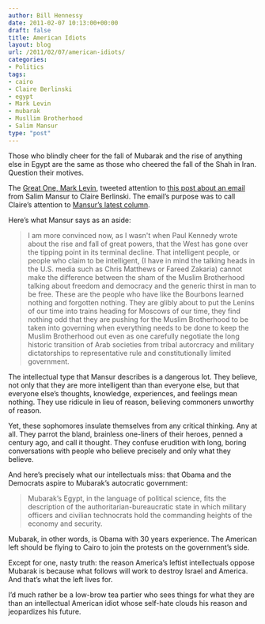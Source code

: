 ```yaml
---
author: Bill Hennessy
date: 2011-02-07 10:13:00+00:00
draft: false
title: American Idiots
layout: blog
url: /2011/02/07/american-idiots/
categories:
- Politics
tags:
- cairo
- Claire Berlinski
- egypt
- Mark Levin
- mubarak
- Musllim Brotherhood
- Salim Mansur
type: "post"
---
```


Those who blindly cheer for the fall of Mubarak and the rise of anything else in Egypt are the same as those who cheered the fall of the Shah in Iran. Question their motives. 

 

The [Great One, Mark Levin](https://twitter.com/#!/marklevinshow), tweeted attention to [this post about an email](https://ricochet.com/main-feed/A-Moving-Letter-from-Salim-Mansur) from Salim Mansur to Claire Berlinski. The email’s purpose was to call Claire’s attention to [Mansur’s latest column](https://www.torontosun.com/comment/columnists/salim_mansur/2011/02/04/17159306.html#/comment/columnists/salim_mansur/2011/02/04/pf-17159306.html). 

 

Here’s what Mansur says as an aside:

 

>   
> 
> I am more convinced now, as I wasn't when Paul Kennedy wrote about the rise and fall of great powers, that the West has gone over the tipping point in its terminal decline. That intelligent people, or people who claim to be intelligent, (I have in mind the talking heads in the U.S. media such as Chris Matthews or Fareed Zakaria) cannot make the difference between the sham of the Muslim Brotherhood talking about freedom and democracy and the generic thirst in man to be free. These are the people who have like the Bourbons learned nothing and forgotten nothing. They are glibly about to put the Lenins of our time into trains heading for Moscows of our time, they find nothing odd that they are pushing for the Muslim Brotherhood to be taken into governing when everything needs to be done to keep the Muslim Brotherhood out even as one carefully negotiate the long historic transition of Arab societies from tribal autorcracy and military dictatorships to representative rule and constitutionally limited government.
> 
> 

 

The intellectual type that Mansur describes is a dangerous lot. They believe, not only that they are more intelligent than than everyone else, but that everyone else’s thoughts, knowledge, experiences, and feelings mean nothing. They use ridicule in lieu of reason, believing commoners unworthy of reason. 

 

Yet, these sophomores insulate themselves from any critical thinking. Any at all. They parrot the bland, brainless one-liners of their heroes, penned a century ago, and call it thought. They confuse erudition with long, boring conversations with people who believe precisely and only what they believe.

 

And here’s precisely what our intellectuals miss: that Obama and the Democrats aspire to Mubarak’s autocratic government:

 

>   
> 
> Mubarak’s Egypt, in the language of political science, fits the description of the authoritarian-bureaucratic state in which military officers and civilian technocrats hold the commanding heights of the economy and security.
> 
> 

 

Mubarak, in other words, is Obama with 30 years experience. The American left should be flying to Cairo to join the protests on the government’s side. 

 

Except for one, nasty truth: the reason America’s leftist intellectuals oppose Mubarak is because what follows will work to destroy Israel and America. And that’s what the left lives for.

 

I’d much rather be a low-brow tea partier who sees things for what they are than an intellectual American idiot whose self-hate clouds his reason and jeopardizes his future.
